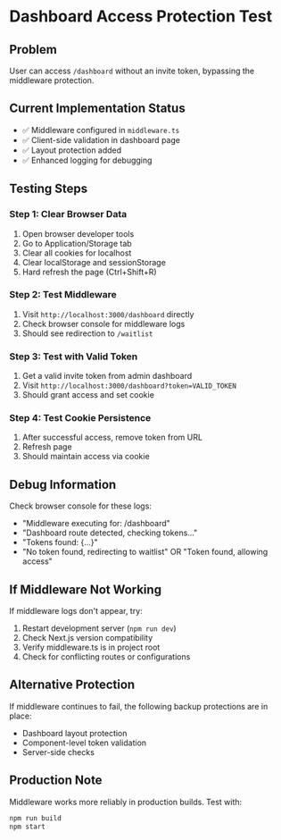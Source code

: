 # Dashboard Access Protection Test

## Problem
User can access `/dashboard` without an invite token, bypassing the middleware protection.

## Current Implementation Status
- ✅ Middleware configured in `middleware.ts`
- ✅ Client-side validation in dashboard page
- ✅ Layout protection added
- ✅ Enhanced logging for debugging

## Testing Steps

### Step 1: Clear Browser Data
1. Open browser developer tools
2. Go to Application/Storage tab
3. Clear all cookies for localhost
4. Clear localStorage and sessionStorage
5. Hard refresh the page (Ctrl+Shift+R)

### Step 2: Test Middleware
1. Visit `http://localhost:3000/dashboard` directly
2. Check browser console for middleware logs
3. Should see redirection to `/waitlist`

### Step 3: Test with Valid Token
1. Get a valid invite token from admin dashboard
2. Visit `http://localhost:3000/dashboard?token=VALID_TOKEN`
3. Should grant access and set cookie

### Step 4: Test Cookie Persistence
1. After successful access, remove token from URL
2. Refresh page
3. Should maintain access via cookie

## Debug Information
Check browser console for these logs:
- "Middleware executing for: /dashboard"
- "Dashboard route detected, checking tokens..."
- "Tokens found: {...}"
- "No token found, redirecting to waitlist" OR "Token found, allowing access"

## If Middleware Not Working
If middleware logs don't appear, try:
1. Restart development server (`npm run dev`)
2. Check Next.js version compatibility
3. Verify middleware.ts is in project root
4. Check for conflicting routes or configurations

## Alternative Protection
If middleware continues to fail, the following backup protections are in place:
- Dashboard layout protection
- Component-level token validation
- Server-side checks

## Production Note
Middleware works more reliably in production builds. Test with:
```bash
npm run build
npm start
```
